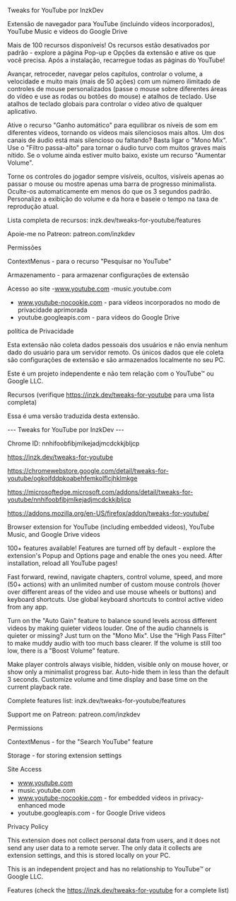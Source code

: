 Tweaks for YouTube por InzkDev

Extensão de navegador para YouTube (incluindo vídeos incorporados), YouTube Music e vídeos do Google Drive

Mais de 100 recursos disponíveis! Os recursos estão desativados por padrão - explore a página Pop-up e Opções da extensão e ative os que você precisa. Após a instalação, recarregue todas as páginas do YouTube!

Avançar, retroceder, navegar pelos capítulos, controlar o volume, a velocidade e muito mais (mais de 50 ações) com um número ilimitado de controles de mouse personalizados (passe o mouse sobre diferentes áreas do vídeo e use as rodas ou botões do mouse) e atalhos de teclado. Use atalhos de teclado globais para controlar o vídeo ativo de qualquer aplicativo.

Ative o recurso "Ganho automático" para equilibrar os níveis de som em diferentes vídeos, tornando os vídeos mais silenciosos mais altos. Um dos canais de áudio está mais silencioso ou faltando? Basta ligar o "Mono Mix". Use o "Filtro passa-alto" para tornar o áudio turvo com muitos graves mais nítido. Se o volume ainda estiver muito baixo, existe um recurso "Aumentar Volume".

Torne os controles do jogador sempre visíveis, ocultos, visíveis apenas ao passar o mouse ou mostre apenas uma barra de progresso minimalista. Oculte-os automaticamente em menos do que os 3 segundos padrão. Personalize a exibição do volume e da hora e baseie o tempo na taxa de reprodução atual.

Lista completa de recursos: inzk.dev/tweaks-for-youtube/features

Apoie-me no Patreon: patreon.com/inzkdev

Permissões

ContextMenus - para o recurso "Pesquisar no YouTube"

Armazenamento - para armazenar configurações de extensão

Acesso ao site
-www.youtube.com
-music.youtube.com
- www.youtube-nocookie.com - para vídeos incorporados no modo de privacidade aprimorada
- youtube.googleapis.com - para vídeos do Google Drive

política de Privacidade

Esta extensão não coleta dados pessoais dos usuários e não envia nenhum dado do usuário para um servidor remoto. Os únicos dados que ele coleta são configurações de extensão e são armazenados localmente no seu PC.

Este é um projeto independente e não tem relação com o YouTube™ ou Google LLC.

Recursos (verifique https://inzk.dev/tweaks-for-youtube para uma lista completa)

Essa é uma versão traduzida desta extensão.

--- Tweaks for YouTube por InzkDev ---

Chrome ID:
nnhifoobfibjmlkejadjmcdckkjbljcp

https://inzk.dev/tweaks-for-youtube

https://chromewebstore.google.com/detail/tweaks-for-youtube/ogkoifddpkoabehfemkolflcjhklmkge

https://microsoftedge.microsoft.com/addons/detail/tweaks-for-youtube/nnhifoobfibjmlkejadjmcdckkjbljcp

https://addons.mozilla.org/en-US/firefox/addon/tweaks-for-youtube/

Browser extension for YouTube (including embedded videos), YouTube Music, and Google Drive videos

100+ features available! Features are turned off by default - explore the extension's Popup and Options page and enable the ones you need. After installation, reload all YouTube pages!

Fast forward, rewind, navigate chapters, control volume, speed, and more (50+ actions) with an unlimited number of custom mouse controls (hover over different areas of the video and use mouse wheels or buttons) and keyboard shortcuts. Use global keyboard shortcuts to control active video from any app.

Turn on the "Auto Gain" feature to balance sound levels across different videos by making quieter videos louder. One of the audio channels is quieter or missing? Just turn on the "Mono Mix". Use the "High Pass Filter" to make muddy audio with too much bass clearer. If the volume is still too low, there is a "Boost Volume" feature.

Make player controls always visible, hidden, visible only on mouse hover, or show only a minimalist progress bar. Auto-hide them in less than the default 3 seconds. Customize volume and time display and base time on the current playback rate.

Complete features list: inzk.dev/tweaks-for-youtube/features

Support me on Patreon: patreon.com/inzkdev

Permissions

ContextMenus - for the "Search YouTube" feature

Storage - for storing extension settings

Site Access
- www.youtube.com
- music.youtube.com
- www.youtube-nocookie.com - for embedded videos in privacy-enhanced mode
- youtube.googleapis.com - for Google Drive videos

Privacy Policy

This extension does not collect personal data from users, and it does not send any user data to a remote server. The only data it collects are extension settings, and this is stored locally on your PC.

This is an independent project and has no relationship to YouTube™ or Google LLC.

Features (check the https://inzk.dev/tweaks-for-youtube for a complete list)